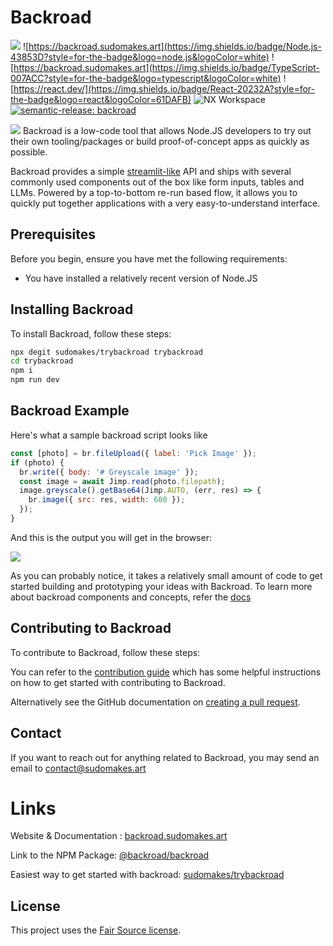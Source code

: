 # Backroad

<!--- These are examples. See https://shields.io for others or to customize this set of shields. You might want to include dependencies, project status and licence info here --->

![](https://img.shields.io/badge/npm-CB3837?style=for-the-badge&logo=npm&logoColor=white)
![https://backroad.sudomakes.art](https://img.shields.io/badge/Node.js-43853D?style=for-the-badge&logo=node.js&logoColor=white)
![https://backroad.sudomakes.art](https://img.shields.io/badge/TypeScript-007ACC?style=for-the-badge&logo=typescript&logoColor=white)
![https://react.dev/](https://img.shields.io/badge/React-20232A?style=for-the-badge&logo=react&logoColor=61DAFB)
![NX Workspace](https://img.shields.io/badge/workspace-143157?style=for-the-badge&logo=NX&logoColor=white)
[![semantic-release: backroad](https://img.shields.io/badge/semantic--release-backroad-06A261?logo=semantic-release)](https://github.com/semantic-release/semantic-release)

<img src="./docs/assets/banner.png">
Backroad is a low-code tool that allows Node.JS developers to try out their own tooling/packages or build proof-of-concept apps as quickly as possible.

Backroad provides a simple [streamlit-like](https://streamlit.io/) API and ships with several commonly used components out of the box like form inputs, tables and LLMs. Powered by a top-to-bottom re-run based flow, it allows you to quickly put together applications with a very easy-to-understand interface.

## Prerequisites

Before you begin, ensure you have met the following requirements:

- You have installed a relatively recent version of Node.JS

## Installing Backroad

To install Backroad, follow these steps:

```bash
npx degit sudomakes/trybackroad trybackroad
cd trybackroad
npm i
npm run dev
```

## Backroad Example

Here's what a sample backroad script looks like

```js
const [photo] = br.fileUpload({ label: 'Pick Image' });
if (photo) {
  br.write({ body: '# Greyscale image' });
  const image = await Jimp.read(photo.filepath);
  image.greyscale().getBase64(Jimp.AUTO, (err, res) => {
    br.image({ src: res, width: 600 });
  });
}
```

And this is the output you will get in the browser:

<img src="./docs/assets/file-upload.
png" />

As you can probably notice, it takes a relatively small amount of code to get started building and prototyping your ideas with Backroad. To learn more about backroad components and concepts, refer the [docs](https://backroad.sudomakes.art/docs/fundamentals/introduction/)

## Contributing to Backroad

<!--- If your README is long or you have some specific process or steps you want contributors to follow, consider creating a separate CONTRIBUTING.md file--->

To contribute to Backroad, follow these steps:

You can refer to the [contribution guide](./Contribution.md) which has some helpful instructions on how to get started with contributing to Backroad.

Alternatively see the GitHub documentation on [creating a pull request](https://help.github.com/en/github/collaborating-with-issues-and-pull-requests/creating-a-pull-request).

<!-- ## Contributors -->

## Contact

If you want to reach out for anything related to Backroad, you may send an email to [contact@sudomakes.art](mailto:contact@sudomakes.art)

# Links

Website & Documentation : [backroad.sudomakes.art](https://backroad.sudomakes.art)

Link to the NPM Package: [@backroad/backroad](https://www.npmjs.com/package/@backroad/backroad)

Easiest way to get started with backroad: [sudomakes/trybackroad](https://github.com/sudomakes/trybackroad)

## License

This project uses the [Fair Source license](./LICENSE).
